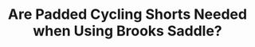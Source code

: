 ---
layout: community
category: community
title: "Are Padded Cycling Shorts Needed when Using Brooks Saddle?"
description: "Do you wear padded cycling shorts/bibs while on your Brooks b17?  sounds like a more comfortable seat would do better. Ah, Brooks. You either love them or hate them. (I have them on 3 of my bikes.) "
isTopLevel: false
isSingleLevel: false
isArticle: false
datePublished: 2022-07-16 20:37:00 +0300
dateModified: 2022-07-16 20:37:00 +0300
published: false
---